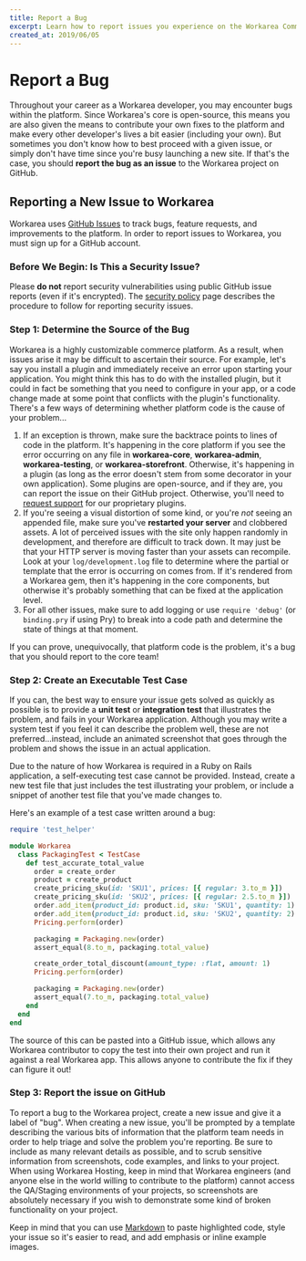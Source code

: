 ```yaml
---
title: Report a Bug
excerpt: Learn how to report issues you experience on the Workarea Commerce Platform.
created_at: 2019/06/05
---
```


# Report a Bug

Throughout your career as a Workarea developer, you may encounter bugs within the platform. Since Workarea's core is open-source, this means you are also given the means to contribute your own fixes to the platform and make every other developer's lives a bit easier (including your own). But sometimes you don't know how to best proceed with a given issue, or simply don't have time since you're busy launching a new site. If that's the case, you should **report the bug as an issue** to the Workarea project on GitHub.

## Reporting a New Issue to Workarea

Workarea uses [GitHub Issues][] to track bugs, feature requests, and improvements to the platform. In order to report issues to Workarea, you must sign up for a GitHub account.

### Before We Begin: Is This a Security Issue?

Please **do not** report security vulnerabilities using public GitHub issue reports (even if it's encrypted). The [security policy][] page describes the procedure to follow for reporting security issues.

### Step 1: Determine the Source of the Bug

Workarea is a highly customizable commerce platform. As a result, when issues arise it may be difficult to ascertain their source. For example, let's say you install a plugin and immediately receive an error upon starting your application. You might think this has to do with the installed plugin, but it could in fact be something that you need to configure in your app, or a code change made at some point that conflicts with the plugin's functionality. There's a few ways of determining whether platform code is the cause of your problem...

1. If an exception is thrown, make sure the backtrace points to lines of code in the platform. It's happening in the core platform if you see the error occurring on any file in **workarea-core**, **workarea-admin**, **workarea-testing**, or **workarea-storefront**. Otherwise, it's happening in a plugin (as long as the error doesn't stem from some decorator in your own application). Some plugins are open-source, and if they are, you can report the issue on their GitHub project. Otherwise, you'll need to [request support][] for our proprietary plugins.
2. If you're seeing a visual distortion of some kind, or you're _not_ seeing an appended file, make sure you've **restarted your server** and clobbered assets. A lot of perceived issues with the site only happen randomly in development, and therefore are difficult to track down. It may just be that your HTTP server is moving faster than your assets can recompile. Look at your `log/development.log` file to determine where the partial or template that the error is occurring on comes from. If it's rendered from a Workarea gem, then it's happening in the core components, but otherwise it's probably something that can be fixed at the application level.
3. For all other issues, make sure to add logging or use `require 'debug'` (or `binding.pry` if using Pry) to break into a code path and determine the state of things at that moment.

If you can prove, unequivocally, that platform code is the problem, it's a bug that you should report to the core team!

### Step 2: Create an Executable Test Case

If you can, the best way to ensure your issue gets solved as quickly as possible is to provide a **unit test** or **integration test** that illustrates the problem, and fails in your Workarea application. Although you may write a system test if you feel it can describe the problem well, these are not preferred...instead, include an animated screenshot that goes through the problem and shows the issue in an actual application.

Due to the nature of how Workarea is required in a Ruby on Rails application, a self-executing test case cannot be provided. Instead, create a new test file that just includes the test illustrating your problem, or include a snippet of another test file that you've made changes to.

Here's an example of a test case written around a bug:

```ruby
require 'test_helper'

module Workarea
  class PackagingTest < TestCase
    def test_accurate_total_value
      order = create_order
      product = create_product
      create_pricing_sku(id: 'SKU1', prices: [{ regular: 3.to_m }])
      create_pricing_sku(id: 'SKU2', prices: [{ regular: 2.5.to_m }])
      order.add_item(product_id: product.id, sku: 'SKU1', quantity: 1)
      order.add_item(product_id: product.id, sku: 'SKU2', quantity: 2)
      Pricing.perform(order)

      packaging = Packaging.new(order)
      assert_equal(8.to_m, packaging.total_value)

      create_order_total_discount(amount_type: :flat, amount: 1)
      Pricing.perform(order)

      packaging = Packaging.new(order)
      assert_equal(7.to_m, packaging.total_value)
    end
  end
end
```

The source of this can be pasted into a GitHub issue, which allows any Workarea contributor to copy the test into their own project and run it against a real Workarea app. This allows anyone to contribute the fix if they can figure it out!

### Step 3: Report the issue on GitHub

To report a bug to the Workarea project, create a new issue and give it a label of "bug". When creating a new issue, you'll be prompted by a template describing the various bits of information that the platform team needs in order to help triage and solve the problem you're reporting. Be sure to include as many relevant details as possible, and to scrub sensitive information from screenshots, code examples, and links to your project. When using Workarea Hosting, keep in mind that Workarea engineers (and anyone else in the world willing to contribute to the platform) cannot access the QA/Staging environments of your projects, so screenshots are absolutely necessary if you wish to demonstrate some kind of broken functionality on your project.

Keep in mind that you can use [Markdown][] to paste highlighted code, style your issue so it's easier to read, and add emphasis or inline example images.

[GitHub Issues]: https://github.com/workarea-commerce/workarea/issues
[security policy]: security-policy.html
[request support]: https://support.workarea.com
[Markdown]: http://daringfireball.net/projects/markdown/
